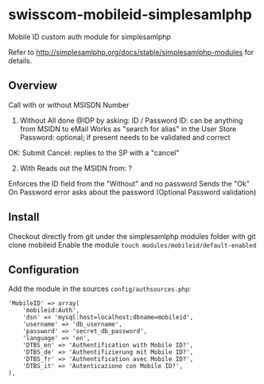 swisscom-mobileid-simplesamlphp
===============================

Mobile ID custom auth module for simplesamlphp

Refer to http://simplesamlphp.org/docs/stable/simplesamlphp-modules for details.

## Overview


Call with or without MSISDN Number

1) Without
All done @IDP by asking: ID / Password
  ID: can be anything from MSIDN to eMail
    Works as "search for alias" in the User Store
  Password: optional; if present needs to be validated and correct

  OK: Submit
  Cancel: replies to the SP with a "cancel"

2) With
Reads out the MSIDN from: ?

Enforces the ID field from the "Without" and no password
  Sends the "Ok"
  On Password error asks about the password (Optional Password validation)


## Install
Checkout directly from git under the simplesamlphp modules folder with git clone <git> mobileid
Enable the module `touch modules/mobileid/default-enabled`


## Configuration

Add the module in the sources `config/authsources.php`:

    'MobileID' => array(
        'mobileid:Auth',
        'dsn' => 'mysql:host=localhost;dbname=mobileid',
        'username' => 'db_username',
        'password' => 'secret_db_password',
        'language' => 'en',
        'DTBS_en' => 'Authentification with Mobile ID?',
        'DTBS_de' => 'Authentifizierung mit Mobile ID?',
        'DTBS_fr' => 'Authentification avec Mobile ID?',
        'DTBS_it' => 'Autenticazione con Mobile ID?',
    ),

